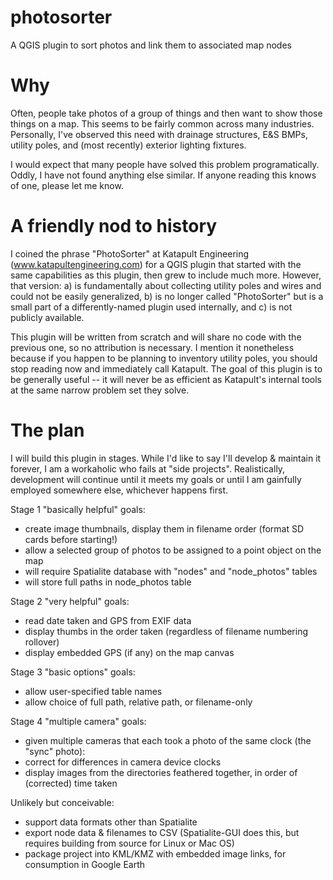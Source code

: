 photosorter
===========

A QGIS plugin to sort photos and link them to associated map nodes

Why
===
Often, people take photos of a group of things and then want to show those things on a map.
This seems to be fairly common across many industries. Personally, I've observed this need with drainage structures, E&S BMPs, utility poles, and (most recently) exterior lighting fixtures.

I would expect that many people have solved this problem programatically. Oddly, I have not found anything else similar.
If anyone reading this knows of one, please let me know.

A friendly nod to history
=========================
I coined the phrase "PhotoSorter" at Katapult Engineering (www.katapultengineering.com) for a QGIS plugin that started with the same capabilities as this plugin, then grew to include much more. However, that version: a) is fundamentally about collecting utility poles and wires and could not be easily generalized, b) is no longer called "PhotoSorter" but is a small part of a differently-named plugin used internally, and c) is not publicly available.

This plugin will be written from scratch and will share no code with the previous one, so no attribution is necessary. I mention it nonetheless because if you happen to be planning to inventory utility poles, you should stop reading now and immediately call Katapult. The goal of this plugin is to be generally useful -- it will never be as efficient as Katapult's internal tools at the same narrow problem set they solve.

The plan
========
I will build this plugin in stages. While I'd like to say I'll develop & maintain it forever, I am a workaholic who fails at "side projects". Realistically, development will continue until it meets my goals or until I am gainfully employed somewhere else, whichever happens first.

Stage 1 "basically helpful" goals:
- create image thumbnails, display them in filename order (format SD cards before starting!)
- allow a selected group of photos to be assigned to a point object on the map
- will require Spatialite database with "nodes" and "node_photos" tables
- will store full paths in node_photos table

Stage 2 "very helpful" goals:
- read date taken and GPS from EXIF data
- display thumbs in the order taken (regardless of filename numbering rollover)
- display embedded GPS (if any) on the map canvas

Stage 3 "basic options" goals:
- allow user-specified table names
- allow choice of full path, relative path, or filename-only 

Stage 4 "multiple camera" goals:
- given multiple cameras that each took a photo of the same clock (the "sync" photo):
- correct for differences in camera device clocks
- display images from the directories feathered together, in order of (corrected) time taken

Unlikely but conceivable:
- support data formats other than Spatialite
- export node data & filenames to CSV (Spatialite-GUI does this, but requires building from source for Linux or Mac OS)
- package project into KML/KMZ with embedded image links, for consumption in Google Earth
